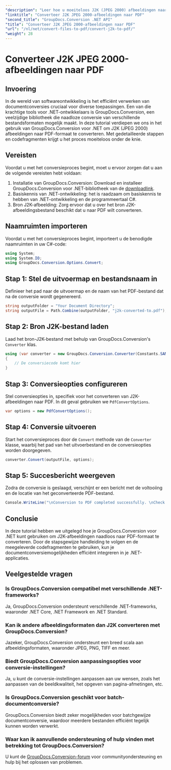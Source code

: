 ```yaml
---
"description": "Leer hoe u moeiteloos J2K (JPEG 2000) afbeeldingen naar PDF kunt converteren met GroupDocs.Conversion voor .NET. Inclusief stapsgewijze handleiding."
"linktitle": "Converteer J2K JPEG 2000-afbeeldingen naar PDF"
"second_title": "GroupDocs.Conversion .NET API"
"title": "Converteer J2K JPEG 2000-afbeeldingen naar PDF"
"url": "/nl/net/convert-files-to-pdf/convert-j2k-to-pdf/"
"weight": 28
---
```


# Converteer J2K JPEG 2000-afbeeldingen naar PDF

## Invoering
In de wereld van softwareontwikkeling is het efficiënt verwerken van documentconversies cruciaal voor diverse toepassingen. Een van die krachtige tools voor .NET-ontwikkelaars is GroupDocs.Conversion, een veelzijdige bibliotheek die naadloze conversie van verschillende bestandsformaten mogelijk maakt. In deze tutorial verdiepen we ons in het gebruik van GroupDocs.Conversion voor .NET om J2K (JPEG 2000) afbeeldingen naar PDF-formaat te converteren. Met gedetailleerde stappen en codefragmenten krijgt u het proces moeiteloos onder de knie.
## Vereisten
Voordat u met het conversieproces begint, moet u ervoor zorgen dat u aan de volgende vereisten hebt voldaan:
1. Installatie van GroupDocs.Conversion: Download en installeer GroupDocs.Conversion voor .NET-bibliotheek van de [downloadlink](https://releases.groupdocs.com/conversion/net/).
2. Basiskennis van .NET-ontwikkeling: het is raadzaam om basiskennis te hebben van .NET-ontwikkeling en de programmeertaal C#.
3. Bron J2K-afbeelding: Zorg ervoor dat u over het bron J2K-afbeeldingsbestand beschikt dat u naar PDF wilt converteren.

## Naamruimten importeren
Voordat u met het conversieproces begint, importeert u de benodigde naamruimten in uw C#-code:
```csharp
using System;
using System.IO;
using GroupDocs.Conversion.Options.Convert;
```

## Stap 1: Stel de uitvoermap en bestandsnaam in
Definieer het pad naar de uitvoermap en de naam van het PDF-bestand dat na de conversie wordt gegenereerd.
```csharp
string outputFolder = "Your Document Directory";
string outputFile = Path.Combine(outputFolder, "j2k-converted-to.pdf");
```
## Stap 2: Bron J2K-bestand laden
Laad het bron-J2K-bestand met behulp van GroupDocs.Conversion's `Converter` klas.
```csharp
using (var converter = new GroupDocs.Conversion.Converter(Constants.SAMPLE_J2K))
{
    // De conversiecode komt hier
}
```
## Stap 3: Conversieopties configureren
Stel conversieopties in, specifiek voor het converteren van J2K-afbeeldingen naar PDF. In dit geval gebruiken we `PdfConvertOptions`.
```csharp
var options = new PdfConvertOptions();
```
## Stap 4: Conversie uitvoeren
Start het conversieproces door de `Convert` methode van de `Converter` klasse, waarbij het pad van het uitvoerbestand en de conversieopties worden doorgegeven.
```csharp
converter.Convert(outputFile, options);
```
## Stap 5: Succesbericht weergeven
Zodra de conversie is geslaagd, verschijnt er een bericht met de voltooiing en de locatie van het geconverteerde PDF-bestand.
```csharp
Console.WriteLine("\nConversion to PDF completed successfully. \nCheck output in {0}", outputFolder);
```

## Conclusie
In deze tutorial hebben we uitgelegd hoe je GroupDocs.Conversion voor .NET kunt gebruiken om J2K-afbeeldingen naadloos naar PDF-formaat te converteren. Door de stapsgewijze handleiding te volgen en de meegeleverde codefragmenten te gebruiken, kun je documentconversiemogelijkheden efficiënt integreren in je .NET-applicaties.
## Veelgestelde vragen
### Is GroupDocs.Conversion compatibel met verschillende .NET-frameworks?
Ja, GroupDocs.Conversion ondersteunt verschillende .NET-frameworks, waaronder .NET Core, .NET Framework en .NET Standard.
### Kan ik andere afbeeldingsformaten dan J2K converteren met GroupDocs.Conversion?
Jazeker, GroupDocs.Conversion ondersteunt een breed scala aan afbeeldingsformaten, waaronder JPEG, PNG, TIFF en meer.
### Biedt GroupDocs.Conversion aanpassingsopties voor conversie-instellingen?
Ja, u kunt de conversie-instellingen aanpassen aan uw wensen, zoals het aanpassen van de beeldkwaliteit, het opgeven van pagina-afmetingen, etc.
### Is GroupDocs.Conversion geschikt voor batch-documentconversie?
GroupDocs.Conversion biedt zeker mogelijkheden voor batchgewijze documentconversie, waardoor meerdere bestanden efficiënt tegelijk kunnen worden verwerkt.
### Waar kan ik aanvullende ondersteuning of hulp vinden met betrekking tot GroupDocs.Conversion?
U kunt de [GroupDocs.Conversion-forum](https://forum.groupdocs.com/c/conversion/11) voor communityondersteuning en hulp bij het oplossen van problemen.